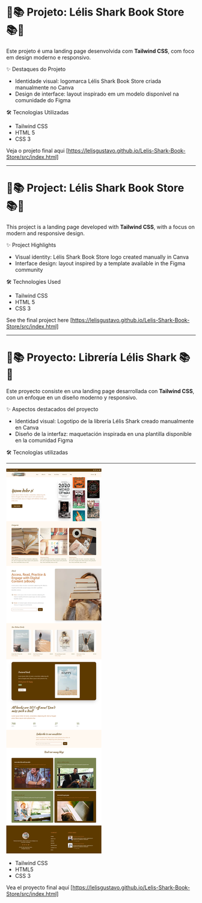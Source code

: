 # 🦈📚 Projeto: Lélis Shark Book Store 📚🦈

Este projeto é uma landing page desenvolvida com **Tailwind CSS**, com foco em design moderno e responsivo.

✨ Destaques do Projeto
- Identidade visual: logomarca Lélis Shark Book Store criada manualmente no Canva
- Design de interface: layout inspirado em um modelo disponível na comunidade do Figma

🛠️ Tecnologias Utilizadas

- Tailwind CSS
- HTML 5
- CSS 3

Veja o projeto final aqui [https://lelisgustavo.github.io/Lelis-Shark-Book-Store/src/index.html]

---

# 🦈📚 Project: Lélis Shark Book Store 📚🦈

This project is a landing page developed with **Tailwind CSS**, with a focus on modern and responsive design.

✨ Project Highlights
- Visual identity: Lélis Shark Book Store logo created manually in Canva
- Interface design: layout inspired by a template available in the Figma community

🛠️ Technologies Used

- Tailwind CSS
- HTML 5
- CSS 3

See the final project here [https://lelisgustavo.github.io/Lelis-Shark-Book-Store/src/index.html]

---

# 🦈📚 Proyecto: Librería Lélis Shark 📚🦈

Este proyecto consiste en una landing page desarrollada con **Tailwind CSS**, con un enfoque en un diseño moderno y responsivo.

✨ Aspectos destacados del proyecto
- Identidad visual: Logotipo de la librería Lélis Shark creado manualmente en Canva
- Diseño de la interfaz: maquetación inspirada en una plantilla disponible en la comunidad Figma

🛠️ Tecnologías utilizadas

---

![Prévia da interface](./screenshot.png)

- Tailwind CSS
- HTML5
- CSS 3

Vea el proyecto final aquí [https://lelisgustavo.github.io/Lelis-Shark-Book-Store/src/index.html]
